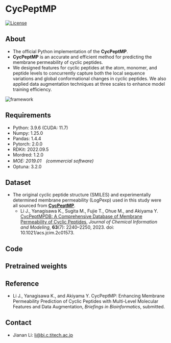# CycPeptMP
[![License](https://img.shields.io/badge/License-BSD%203--Clause-orange.svg)](LICENSE)

## About
- The official Python implementation of the **CycPeptMP**.
- **CycPeptMP** is an accurate and efficient method for predicting the membrane permeability of cyclic peptides.
- We designed features for cyclic peptides at the atom, monomer, and peptide levels to concurrently capture both the local sequence variations and global conformational changes in cyclic peptides. We also applied data augmentation techniques at three scales to enhance model training efficiency.

![framework](https://github.com/akiyamalab/cycpeptmp/assets/44156441/c7bc4c2d-c195-4fb0-87aa-2676f0b2b6a0)

## Requirements
- Python: 3.9.6 (CUDA: 11.7)
- Numpy: 1.25.0
- Pandas: 1.4.4
- Pytorch: 2.0.0
- RDKit: 2022.09.5
- Mordred: 1.2.0
- *MOE: 2019.01　(commercial software)*
- Optuna: 3.2.0

## Dataset
- The original cyclic peptide structure (SMILES) and experimentally determined membrane permeability (LogPexp) used in this study were all sourced from [**CycPeptMP**](http://cycpeptmpdb.com/).
  - Li J., Yanagisawa K., Sugita M., Fujie T., Ohue M., and Akiyama Y. [CycPeptMPDB: A Comprehensive Database of Membrane Permeability of Cyclic Peptides](https://pubs.acs.org/doi/10.1021/acs.jcim.2c01573), _Journal of Chemical Information and Modeling_, **63**(7): 2240–2250, 2023. doi: 10.1021/acs.jcim.2c01573.


## Code


## Pretrained weights


## Reference
- Li J., Yanagisawa K., and Akiyama Y. CycPeptMP: Enhancing Membrane Permeability Prediction of Cyclic Peptides with Multi-Level Molecular Features and Data Augmentation, _Briefings in Bioinformatics_, submitted.

## Contact
- Jianan Li: li@bi.c.titech.ac.jp
